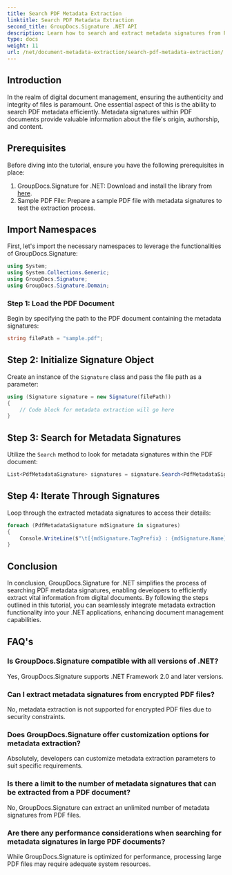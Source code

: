 ```yaml
---
title: Search PDF Metadata Extraction
linktitle: Search PDF Metadata Extraction
second_title: GroupDocs.Signature .NET API
description: Learn how to search and extract metadata signatures from PDF documents using GroupDocs.Signature for .NET. Boost your document management capabilities.
type: docs
weight: 11
url: /net/document-metadata-extraction/search-pdf-metadata-extraction/
---
```

## Introduction
In the realm of digital document management, ensuring the authenticity and integrity of files is paramount. One essential aspect of this is the ability to search PDF metadata efficiently. Metadata signatures within PDF documents provide valuable information about the file's origin, authorship, and content.
## Prerequisites
Before diving into the tutorial, ensure you have the following prerequisites in place:
1. GroupDocs.Signature for .NET: Download and install the library from [here](https://releases.groupdocs.com/signature/net/).
2. Sample PDF File: Prepare a sample PDF file with metadata signatures to test the extraction process.

## Import Namespaces
First, let's import the necessary namespaces to leverage the functionalities of GroupDocs.Signature:
```csharp
using System;
using System.Collections.Generic;
using GroupDocs.Signature;
using GroupDocs.Signature.Domain;
```
### Step 1: Load the PDF Document
Begin by specifying the path to the PDF document containing the metadata signatures:
```csharp
string filePath = "sample.pdf";
```
## Step 2: Initialize Signature Object
Create an instance of the `Signature` class and pass the file path as a parameter:
```csharp
using (Signature signature = new Signature(filePath))
{
    // Code block for metadata extraction will go here
}
```
## Step 3: Search for Metadata Signatures
Utilize the `Search` method to look for metadata signatures within the PDF document:
```csharp
List<PdfMetadataSignature> signatures = signature.Search<PdfMetadataSignature>(SignatureType.Metadata);
```
## Step 4: Iterate Through Signatures
Loop through the extracted metadata signatures to access their details:
```csharp
foreach (PdfMetadataSignature mdSignature in signatures)
{
    Console.WriteLine($"\t[{mdSignature.TagPrefix} : {mdSignature.Name}] = {mdSignature.Value} ({mdSignature.Type})");
}
```

## Conclusion
In conclusion, GroupDocs.Signature for .NET simplifies the process of searching PDF metadata signatures, enabling developers to efficiently extract vital information from digital documents. By following the steps outlined in this tutorial, you can seamlessly integrate metadata extraction functionality into your .NET applications, enhancing document management capabilities.
## FAQ's
### Is GroupDocs.Signature compatible with all versions of .NET?
Yes, GroupDocs.Signature supports .NET Framework 2.0 and later versions.
### Can I extract metadata signatures from encrypted PDF files?
No, metadata extraction is not supported for encrypted PDF files due to security constraints.
### Does GroupDocs.Signature offer customization options for metadata extraction?
Absolutely, developers can customize metadata extraction parameters to suit specific requirements.
### Is there a limit to the number of metadata signatures that can be extracted from a PDF document?
No, GroupDocs.Signature can extract an unlimited number of metadata signatures from PDF files.
### Are there any performance considerations when searching for metadata signatures in large PDF documents?
While GroupDocs.Signature is optimized for performance, processing large PDF files may require adequate system resources.
